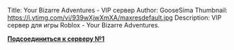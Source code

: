 Title: Your Bizarre Adventures - VIP сервер
Author: GooseSima
Thumbnail: https://i.ytimg.com/vi/939wXjwXmXA/maxresdefault.jpg
Description: VIP сервер для игры Roblox - Your Bizarre Adventures.

[**Подсоединиться к серверу №1**](https://www.roblox.com/games/2809202155/New-STAND-Your-Bizarre-Adventure?privateServerLinkCode=11189666975594957270048624790114)
